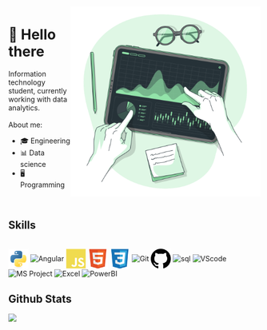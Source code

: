 <img align="right" alt="Developer vector created by storyset - www.freepik.com" height="380" src="/9233864_4085216.svg">

<h1>
    <span>👋 Hello there</span>
</h1>

Information technology student, currently working with data analytics.  
<br>
About me:
 - 🎓 Engineering
 - 📊 Data science
 - 🖥 Programming
<br>

<!--
<p align="left">
<a href="https://www.linkedin.com/in/gabriel-lombardi-9aaa16154/"><img src="https://img.shields.io/badge/LinkedIn-blue?style=for-the-badge&logo=linkedin&logoColor=white" alt="LinkedIn Badge"></a>
<a href="https://github.com/lombardi-g"><img src="https://img.shields.io/badge/github-%23121011.svg?style=for-the-badge&logo=github&logoColor=white alt="Github Badge"></a> -->
</p>

## Skills


<div style="display: inline_block"><br>
    
  <img align="center" alt="Python" height="40" width="40" src="https://raw.githubusercontent.com/devicons/devicon/master/icons/python/python-original.svg">
<img align="center" alt="Angular" height="48" width="48" src="https://raw.githubusercontent.com/dheereshagrwal/colored-icons/ba0f2cbb8690addd525c73d340cc8e46044ee604/icons/angular/angular.svg">
  <img align="center" alt="Js" height="40" width="40" src="https://raw.githubusercontent.com/devicons/devicon/master/icons/javascript/javascript-plain.svg">
  <img align="center" alt="HTML" height="40" width="40" src="https://raw.githubusercontent.com/devicons/devicon/master/icons/html5/html5-original.svg">
  <img align="center" alt="CSS" height="40" width="40" src="https://raw.githubusercontent.com/devicons/devicon/master/icons/css3/css3-original.svg">
  <img align="center" alt="Git" height="40" width="40" src="https://cdn.jsdelivr.net/gh/devicons/devicon/icons/git/git-original.svg">
  <img align="center" alt="GitHub" height="40" width="40" src="github.png">
  <img align="center" alt="sql" height="45" width="45" src="https://cdn-icons-png.flaticon.com/512/4492/4492311.png">
  <img align="center" alt="VScode" height="40" width="40" src="https://cdn.jsdelivr.net/gh/devicons/devicon/icons/vscode/vscode-original.svg">
  <img align="center" alt="MS Project" height="40" width="40" src="https://raw.githubusercontent.com/sandroasp/Microsoft-Integration-and-Azure-Stencils-Pack-for-Visio/79229e56a2f8d5e49db1df89d517848b9cfc4610/Office%20365/SVG/Project.svg">
  <img align="center" alt="Excel" height="47" width="47" src="https://raw.githubusercontent.com/sandroasp/Microsoft-Integration-and-Azure-Stencils-Pack-for-Visio/79229e56a2f8d5e49db1df89d517848b9cfc4610/Office%20365/SVG/Excel.svg">
  <img align="center" alt="PowerBI" height="40" width="40" src="https://github.com/microsoft/PowerBI-Icons/raw/main/SVG/Power-BI.svg">
  
</div>

## Github Stats
<div style="display:flex">
    
<!--
<img align="center" height=180 src="https://github-readme-streak-stats-lombardi-gs-projects.vercel.app?user=lombardi-g&theme=soft-green&card_width=390">
-->

<img align="center" height=180 src="https://github-readme-stats.vercel.app/api/top-langs/?username=lombardi-g&exclude_repo=github-readme-streak-stats&langs_count=6&bg_color=222428&title_color=00dc4d&text_color=fff&layout=compact">

</div>
